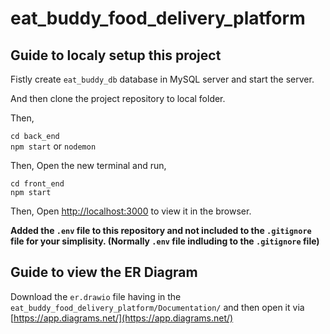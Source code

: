 # eat_buddy_food_delivery_platform

## Guide to localy setup this project

Fistly create `eat_buddy_db` database in MySQL server and start the server. 

And then clone the project repository to local folder. 

Then,

`cd back_end`\
`npm start` or `nodemon`

Then, Open the new terminal and run,

`cd front_end`\
`npm start`

Then, Open [http://localhost:3000](http://localhost:3000) to view it in the browser.

**Added the `.env` file to this repository and not included to the `.gitignore` file for your simplisity. (Normally `.env` file indluding to the `.gitignore` file)**

## Guide to view the ER Diagram

Download the `er.drawio` file having in the `eat_buddy_food_delivery_platform/Documentation/` and then open it via [https://app.diagrams.net/](https://app.diagrams.net/)

